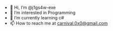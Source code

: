 - 👋 Hi, I’m @j1gs4w-exe
- 👀 I’m interested in  Programming
- 🌱 I’m currently learning c#
- 📫 How to reach me at carnival.0x0@gmail.com

<!---
carnival-0x00/carnival-0x00 is a ✨ special ✨ repository because its `README.md` (this file) appears on your GitHub profile.
You can click the Preview link to take a look at your changes.
--->
